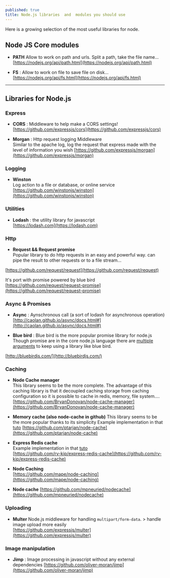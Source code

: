 ```yaml
---
published: true
title: Node.js libraries  and  modules you should use
---
```

Here is a growing selection of the most useful libraries for node.

## Node JS Core modules

* **PATH** Allow to work on path and urls. Split a path, take the file name...    
[https://nodejs.org/api/path.html](https://nodejs.org/api/path.html)

* **FS** : Allow to work on file to save file on disk...     
[https://nodejs.org/api/fs.html](https://nodejs.org/api/fs.html)


***

## Libraries for Node.js

### Express

* **CORS** : Middleware to help make a CORS settings!    
[https://github.com/expressjs/cors](https://github.com/expressjs/cors)

* **Morgan** : Http request logging Middleware  
Similar to the apache  log, log the request that express made with the level of information you wish
[https://github.com/expressjs/morgan](https://github.com/expressjs/morgan)

### Logging

* **Winston**    
Log action to a file or database, or online service
[https://github.com/winstonjs/winston](https://github.com/winstonjs/winston)

### Utilities

* **Lodash** : the utility library for javascript    
[https://lodash.com](https://lodash.com)

### Http

* **Request && Request promise**    
Popular library to do http requests in an easy and powerful way.
can pipe the result to other requests or to a file stream...

[https://github.com/request/request](https://github.com/request/request)

It's port with promise powered by blue bird
[https://github.com/request/request-promise](https://github.com/request/request-promise)
### Async & Promises

* **Async** : Aynschronous call (a sort of lodash for asynchronous operation)     [http://caolan.github.io/async/docs.html#](http://caolan.github.io/async/docs.html#)

* **Blue bird** : Blue bird is the more popular promise library for node.js Though promise are in the core node.js language there are  [multiple  arguments](http://stackoverflow.com/questions/34960886/are-there-still-reasons-to-use-promise-libraries-like-q-or-bluebird-now-that-we) to keep using a library like blue bird.  

[http://bluebirdjs.com/](http://bluebirdjs.com/)

### Caching

* **Node Cache manager**  
This library seems to be the more complete.
The advantage of this caching library is that it decoupled caching storage from caching configuration so it is possible to cache in redis, memory, file system....
[https://github.com/BryanDonovan/node-cache-manager](https://github.com/BryanDonovan/node-cache-manager)  

* **Memory cache (also node-cache in github)**
This library seems to be the more popular thanks to its simplicity
Example implementation in that [tuto](https://goenning.net/2016/02/10/simple-server-side-cache-for-expressjs)
[https://github.com/ptarjan/node-cache](https://github.com/ptarjan/node-cache)

* **Express Redis cache**   
Example implementation in that [tuto](https://goenning.net/2016/02/10/simple-server-side-cache-for-expressjs)     
[https://github.com/rv-kip/express-redis-cache](https://github.com/rv-kip/express-redis-cache)

* **Node Caching**     
[https://github.com/mape/node-caching](https://github.com/mape/node-caching)

* **Node cache**
[https://github.com/mpneuried/nodecache](https://github.com/mpneuried/nodecache)

### Uploading

* **Multer** Node.js middleware for handling `multipart/form-data`. > handle image upload more easily    
[https://github.com/expressjs/multer](https://github.com/expressjs/multer)

### Image manipulation

* **Jimp** : Image processing in javascript without any external dependencies     [https://github.com/oliver-moran/jimp](https://github.com/oliver-moran/jimp)
